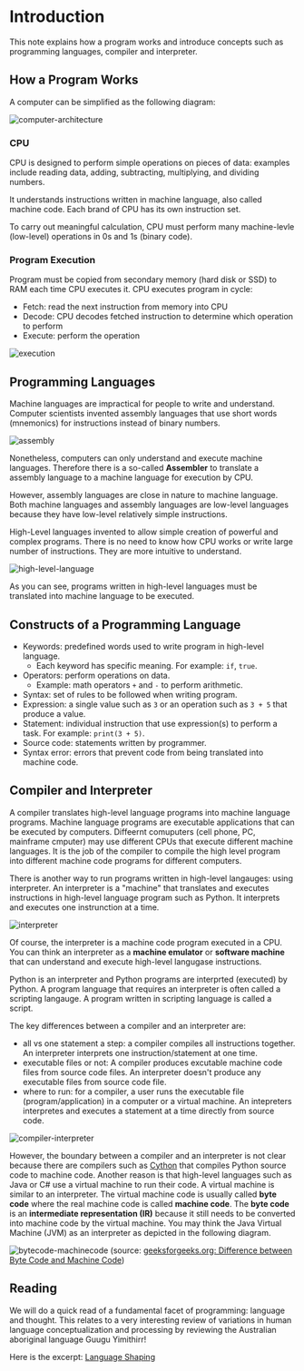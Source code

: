 # Introduction

This note explains how a program works and introduce concepts such as programming languages, compiler and interpreter.

## How a Program Works

A computer can be simplified as the following diagram:

![computer-architecture](./images/computer-architecture.png)

### CPU

CPU is designed to perform simple operations on pieces of data: examples include reading data, adding, subtracting, multiplying, and dividing numbers.

It understands instructions written in machine language, also called machine code. Each brand of CPU has its own instruction set.

To carry out meaningful calculation, CPU must perform many machine-levle (low-level) operations in 0s and 1s (binary code).

### Program Execution

Program must be copied from secondary memory (hard disk or SSD) to RAM each time CPU executes it. CPU executes program in cycle:

- Fetch: read the next instruction from memory into CPU
- Decode: CPU decodes fetched instruction to determine which operation to perform
- Execute: perform the operation

![execution](./images/execution.png)

## Programming Languages

Machine languages are impractical for people to write and understand. Computer scientists invented assembly languages that use short words (mnemonics) for instructions instead of binary numbers.

![assembly](./images/assembly.jpg)

Nonetheless, computers can only understand and execute machine languages. Therefore there is a so-called **Assembler** to translate a assembly language to a machine language for execution by CPU.

However, assembly languages are close in nature to machine language. Both machine languages and assembly languages are low-level languages because they have low-level relatively simple instructions.

High-Level languages invented to allow simple creation of powerful and complex programs. There is no need to know how CPU works or write large number of instructions. They are more intuitive to understand.

![high-level-language](./images/high-level-language.png)

As you can see, programs written in high-level languages must be translated into machine language to be executed.

## Constructs of a Programming Language

- Keywords: predefined words used to write program in high-level language.
  - Each keyword has specific meaning. For example: `if`, `true`.
- Operators: perform operations on data.
  - Example: math operators `+` and `-` to perform arithmetic.
- Syntax: set of rules to be followed when writing program.
- Expression: a single value such as `3` or an operation such as `3 + 5` that produce a value.
- Statement: individual instruction that use expression(s) to perform a task. For example: `print(3 + 5)`.
- Source code: statements written by programmer.
- Syntax error: errors that prevent code from being translated into machine code.

## Compiler and Interpreter

A compiler translates high-level language programs into machine language programs. Machine language programs are executable applications that can be executed by computers. Diffeernt comuputers (cell phone, PC, mainframe cmputer) may use different CPUs that execute different machine languages. It is the job of the compiler to compile the high level program into different machine code programs for different computers.

There is another way to run programs written in high-level langauges: using interpreter. An interpreter is a "machine" that translates and executes instructions in high-level language program such as Python. It interprets and executes one instrunction at a time.

![interpreter](./images/interpreter.png)

Of course, the interpreter is a machine code program executed in a CPU. You can think an interpreter as a **machine emulator** or **software machine** that can understand and execute high-level langugase instructions.

Python is an interpreter and Python programs are interprted (executed) by Python. A program language that requires an interpreter is often called a scripting langauge. A program written in scripting language is called a script.

The key differences between a compiler and an interpreter are:

- all vs one statement a step: a compiler compiles all instructions together. An interpreter interprets one instruction/statement at one time.
- executable files or not: A compiler produces excutable machine code files from source code files. An interpreter doesn't produce any executable files from source code file.
- where to run: for a compiler, a user runs the executable file (program/application) in a computer or a virtual machine. An intepreters interpretes and executes a statement at a time directly from source code.

![compiler-interpreter](./images/compiler-interpreter.png)

However, the boundary between a compiler and an interpreter is not clear because there are compilers such as [Cython](https://cython.org/) that compiles Python source code to machine code. Another reason is that high-level languages such as Java or C# use a virtual machine to run their code. A virtual machine is similar to an interpreter. The virtual machine code is usually called **byte code** where the real machine code is called **machine code**. The **byte code** is an **intermediate representation (IR)** because it still needs to be converted into machine code by the virtual machine. You may think the Java Virtual Machine (JVM) as an interpreter as depicted in the following diagram.


![bytecode-machinecode](./images/bytecode-machinecode.png)
(source: [geeksforgeeks.org: Difference between Byte Code and Machine Code](https://www.geeksforgeeks.org/difference-between-byte-code-and-machine-code/))

## Reading
We will do a quick read of a fundamental facet of programming: language and thought.
This relates to a very interesting review of variations in human language conceptualization and processing by reviewing the Australian aboriginal language Guugu Yimithirr!

Here is the excerpt:    [Language Shaping](./readings/language_shapes.md)
